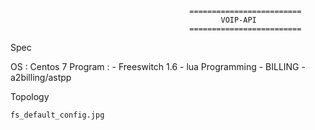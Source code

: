                                             =========================
                                                   VOIP-API
                                            =========================
  Spec
  
  OS : Centos 7
  Program : - Freeswitch 1.6
            - lua Programming
            - BILLING - a2billing/astpp
  
  Topology 
  
   	fs_default_config.jpg
  
